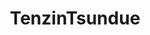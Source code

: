 ---
title: TenzinTsundue
github: https://github.com/TenzinTsundue
mode: dark
transition: 0.7s
score: 39.9
archetype:
- Minimalistic
---